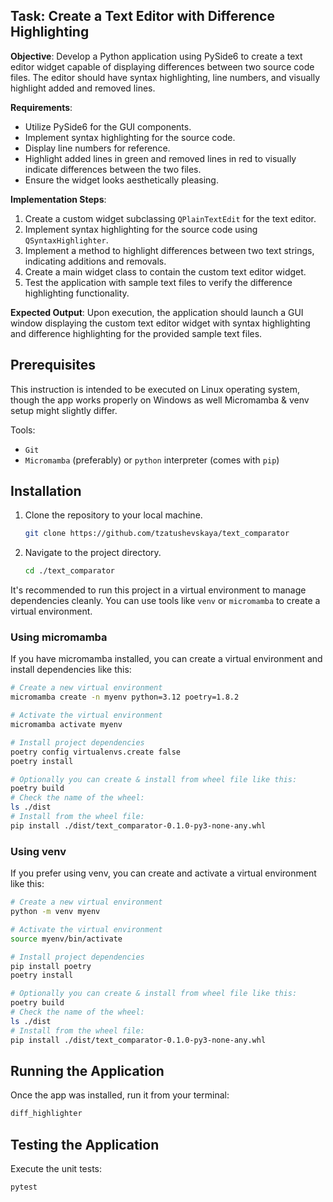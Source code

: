 ## Task: Create a Text Editor with Difference Highlighting

**Objective**: Develop a Python application using PySide6 to create a text editor widget capable of displaying differences between two source code files. The editor should have syntax highlighting, line numbers, and visually highlight added and removed lines.

**Requirements**:
- Utilize PySide6 for the GUI components.
- Implement syntax highlighting for the source code.
- Display line numbers for reference.
- Highlight added lines in green and removed lines in red to visually indicate differences between the two files.
- Ensure the widget looks aesthetically pleasing.

**Implementation Steps**:
1. Create a custom widget subclassing `QPlainTextEdit` for the text editor.
2. Implement syntax highlighting for the source code using `QSyntaxHighlighter`.
3. Implement a method to highlight differences between two text strings, indicating additions and removals.
4. Create a main widget class to contain the custom text editor widget.
5. Test the application with sample text files to verify the difference highlighting functionality.

**Expected Output**: 
Upon execution, the application should launch a GUI window displaying the custom text editor widget 
with syntax highlighting and difference highlighting for the provided sample text files.


## Prerequisites

This instruction is intended to be executed on Linux operating system, 
though the app works properly on Windows as well Micromamba & venv setup might slightly differ.

Tools:
- `Git`
- `Micromamba` (preferably) or `python` interpreter (comes with `pip`)

## Installation

1. Clone the repository to your local machine.
    ```bash
    git clone https://github.com/tzatushevskaya/text_comparator
    ```
2. Navigate to the project directory.
    ```bash
    cd ./text_comparator
    ```

It's recommended to run this project in a virtual environment to manage dependencies cleanly. 
You can use tools like `venv` or `micromamba` to create a virtual environment.

### Using micromamba

If you have micromamba installed, you can create a virtual environment and install dependencies like this:

```bash
# Create a new virtual environment
micromamba create -n myenv python=3.12 poetry=1.8.2

# Activate the virtual environment
micromamba activate myenv

# Install project dependencies
poetry config virtualenvs.create false
poetry install

# Optionally you can create & install from wheel file like this:
poetry build
# Check the name of the wheel:
ls ./dist
# Install from the wheel file:
pip install ./dist/text_comparator-0.1.0-py3-none-any.whl
```


### Using venv

If you prefer using venv, you can create and activate a virtual environment like this:

```bash
# Create a new virtual environment
python -m venv myenv

# Activate the virtual environment 
source myenv/bin/activate

# Install project dependencies
pip install poetry
poetry install

# Optionally you can create & install from wheel file like this:
poetry build
# Check the name of the wheel:
ls ./dist
# Install from the wheel file:
pip install ./dist/text_comparator-0.1.0-py3-none-any.whl
```

## Running the Application

Once the app was installed, run it from your terminal:
```bash
diff_highlighter
```

## Testing the Application
Execute the unit tests:
```bash
pytest
```
